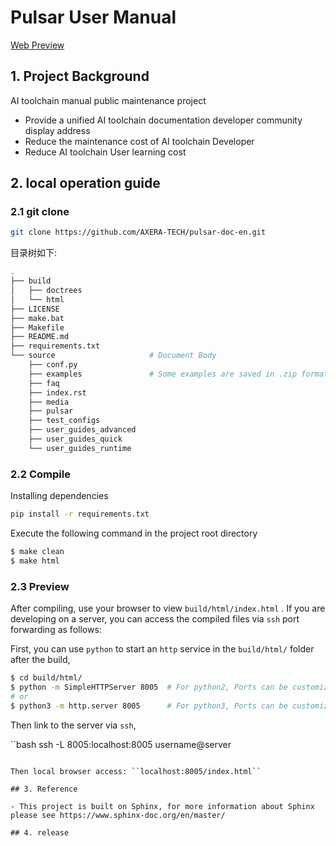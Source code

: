 # Pulsar User Manual

[Web Preview](https://pulsar-docs.readthedocs.io/zh_CN/latest/index.html#)

## 1. Project Background

AI toolchain manual public maintenance project

- Provide a unified AI toolchain documentation developer community display address
- Reduce the maintenance cost of AI toolchain Developer
- Reduce AI toolchain User learning cost

## 2. local operation guide

### 2.1 git clone

```bash
git clone https://github.com/AXERA-TECH/pulsar-doc-en.git
```

目录树如下:

```bash
.
├── build
│   ├── doctrees
│   └── html
├── LICENSE
├── make.bat
├── Makefile
├── README.md
├── requirements.txt
└── source                     # Document Body
    ├── conf.py
    ├── examples               # Some examples are saved in .zip format, due to the limitation of git pages, online documents do not support click-to-download operations
    ├── faq
    ├── index.rst
    ├── media
    ├── pulsar
    ├── test_configs
    ├── user_guides_advanced
    ├── user_guides_quick
    └── user_guides_runtime
```

### 2.2 Compile

Installing dependencies

```bash
pip install -r requirements.txt
```

Execute the following command in the project root directory

```bash
$ make clean
$ make html
```

### 2.3 Preview

After compiling, use your browser to view `build/html/index.html` . If you are developing on a server, you can access the compiled files via `ssh` port forwarding as follows:

First, you can use `python` to start an `http` service in the `build/html/` folder after the build,

```bash
$ cd build/html/
$ python -m SimpleHTTPServer 8005  # For python2, Ports can be customized
# or
$ python3 -m http.server 8005      # For python3, Ports can be customized
```

Then link to the server via `ssh`,

``bash
ssh -L 8005:localhost:8005 username@server
```

Then local browser access: ``localhost:8005/index.html``

## 3. Reference

- This project is built on Sphinx, for more information about Sphinx please see https://www.sphinx-doc.org/en/master/

## 4. release


